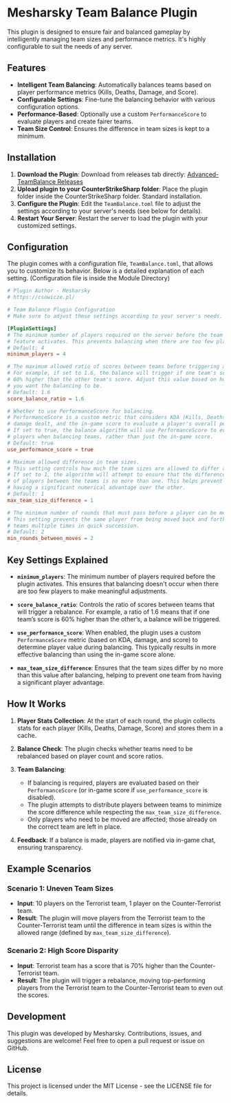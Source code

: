 # Mesharsky Team Balance Plugin

This plugin is designed to ensure fair and balanced gameplay by intelligently managing team sizes and performance metrics. It's highly configurable to suit the needs of any server.

## Features

- **Intelligent Team Balancing**: Automatically balances teams based on player performance metrics (Kills, Deaths, Damage, and Score).
- **Configurable Settings**: Fine-tune the balancing behavior with various configuration options.
- **Performance-Based**: Optionally use a custom `PerformanceScore` to evaluate players and create fairer teams.
- **Team Size Control**: Ensures the difference in team sizes is kept to a minimum.

## Installation

1. **Download the Plugin**: Download from releases tab directly: [Advanced-TeamBalance Releases](https://github.com/Mesharsky/Advanced-TeamBalance/releases)
2. **Upload plugin to your CounterStrikeSharp folder**: Place the plugin folder inside the CounterStrikeSharp folder. Standard installation.
3. **Configure the Plugin**: Edit the `TeamBalance.toml` file to adjust the settings according to your server's needs (see below for details).
4. **Restart Your Server**: Restart the server to load the plugin with your customized settings.

## Configuration

The plugin comes with a configuration file, `TeamBalance.toml`, that allows you to customize its behavior. Below is a detailed explanation of each setting. (Configuration file is inside the Module Directory)

```toml
# Plugin Author - Mesharsky
# https://csowicze.pl/

# Team Balance Plugin Configuration
# Make sure to adjust these settings according to your server's needs.

[PluginSettings]
# The minimum number of players required on the server before the team balance
# feature activates. This prevents balancing when there are too few players.
# Default: 4
minimum_players = 4

# The maximum allowed ratio of scores between teams before triggering a balance.
# For example, if set to 1.6, the balance will trigger if one team's score is
# 60% higher than the other team's score. Adjust this value based on how strict
# you want the balancing to be.
# Default: 1.6
score_balance_ratio = 1.6

# Whether to use PerformanceScore for balancing.
# PerformanceScore is a custom metric that considers KDA (Kills, Deaths, Assists),
# damage dealt, and the in-game score to evaluate a player's overall performance.
# If set to true, the balance algorithm will use PerformanceScore to evaluate 
# players when balancing teams, rather than just the in-game score.
# Default: true
use_performance_score = true

# Maximum allowed difference in team sizes.
# This setting controls how much the team sizes are allowed to differ after balancing.
# If set to 1, the algorithm will attempt to ensure that the difference in the number 
# of players between the teams is no more than one. This helps prevent one team from
# having a significant numerical advantage over the other.
# Default: 1
max_team_size_difference = 1

# The minimum number of rounds that must pass before a player can be moved again.
# This setting prevents the same player from being moved back and forth between
# teams multiple times in quick succession.
# Default: 2
min_rounds_between_moves = 2
```
## Key Settings Explained

- **`minimum_players`**: The minimum number of players required before the plugin activates. This ensures that balancing doesn't occur when there are too few players to make meaningful adjustments.

- **`score_balance_ratio`**: Controls the ratio of scores between teams that will trigger a rebalance. For example, a ratio of 1.6 means that if one team’s score is 60% higher than the other’s, a balance will be triggered.

- **`use_performance_score`**: When enabled, the plugin uses a custom `PerformanceScore` metric (based on KDA, damage, and score) to determine player value during balancing. This typically results in more effective balancing than using the in-game score alone.

- **`max_team_size_difference`**: Ensures that the team sizes differ by no more than this value after balancing, helping to prevent one team from having a significant player advantage.

## How It Works

1. **Player Stats Collection**: At the start of each round, the plugin collects stats for each player (Kills, Deaths, Damage, Score) and stores them in a cache.

2. **Balance Check**: The plugin checks whether teams need to be rebalanced based on player count and score ratios.

3. **Team Balancing**:
   - If balancing is required, players are evaluated based on their `PerformanceScore` (or in-game score if `use_performance_score` is disabled).
   - The plugin attempts to distribute players between teams to minimize the score difference while respecting the `max_team_size_difference`.
   - Only players who need to be moved are affected; those already on the correct team are left in place.

4. **Feedback**: If a balance is made, players are notified via in-game chat, ensuring transparency.

## Example Scenarios

### Scenario 1: Uneven Team Sizes
- **Input**: 10 players on the Terrorist team, 1 player on the Counter-Terrorist team.
- **Result**: The plugin will move players from the Terrorist team to the Counter-Terrorist team until the difference in team sizes is within the allowed range (defined by `max_team_size_difference`).

### Scenario 2: High Score Disparity
- **Input**: Terrorist team has a score that is 70% higher than the Counter-Terrorist team.
- **Result**: The plugin will trigger a rebalance, moving top-performing players from the Terrorist team to the Counter-Terrorist team to even out the scores.

## Development

This plugin was developed by Mesharsky. Contributions, issues, and suggestions are welcome! Feel free to open a pull request or issue on GitHub.

## License

This project is licensed under the MIT License - see the LICENSE file for details.
